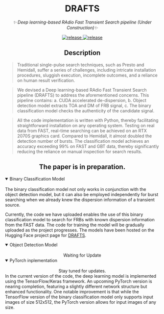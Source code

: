 <div align="center">

#  DRAFTS

_✨ Deep learning-based RAdio Fast Transient Search pipeline (Under Construction)✨_

</div>

<p align="center">
  <a href="https://github.com/SukiYume/DRAFTS">
    <img src="https://img.shields.io/badge/TransientSearch-DRAFTS-da282a" alt="release">
  </a>
  <a href="https://github.com/SukiYume/DRAFTS/stargazers">
    <img src="https://img.shields.io/github/stars/SukiYume/DRAFTS.svg?label=Stars&logo=github" alt="release">
  </a>
</p>

## <div align="center">Description</div>


> Traditional single-pulse search techniques, such as Presto and Hemidall, suffer a series of challenges, including intricate installation procedures, sluggish execution, incomplete outcomes, and a reliance on human result verification.

> We devised a Deep learning-based RAdio Fast Transient Search pipeline (DRAFTS) to address the aforementioned concerns. This pipeline contains: a. CUDA accelerated de-dispersion, b. Object detection model extracts TOA and DM of FRB signal, c. The binary classification model checks the authenticity of the candidate signal.

> All the code implementation is written with Python, thereby facilitating straightforward installation on any operating system. Testing on real data from FAST, real-time searching can be achieved on an RTX 2070S graphics card. Compared to Hemidall, it almost doubled the detection number of bursts. The classification model achieves an accuracy exceeding 99% on FAST and GBT data, thereby significantly reducing the reliance on manual inspection for search results.


## <div align="center">The paper is in preparation.</div>

<details open>
<summary>Binary Classification Model</summary>
</br>
<div align="left">
The binary classification model not only works in conjunction with the object detection model, but it can also be employed independently for burst searching when we already knew the dispersion information of a transient source.

Currently, the code we have uploaded enables the use of this binary classification model to search for FRBs with known dispersion information from the FAST data. The code for training the model will be gradually uploaded as the project progresses. The models have been hosted on the Hugging Face project page for [DRAFTS](https://huggingface.co/TorchLight/DRAFTS).
</div>
</details>

<details open>
<summary>Object Detection Model</summary>
</br>
<div align="center">Waiting for Update</div>
</details>

<details open>
<summary>PyTorch inplementation</summary>
</br>
<div align="center">
Stay tuned for updates.</div>
<div align="left">
In the current version of the code, the deep learning model is implemented using the TensorFlow/Keras framework. An upcoming PyTorch version is nearing completion, featuring a slightly different network structure but enhanced functionality. One notable improvement is that while the TensorFlow version of the binary classification model only supports input images of size 512x512, the PyTorch version allows for input images of any size.</div>
</details>